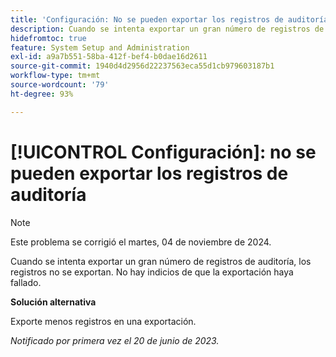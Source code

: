 ```yaml
---
title: 'Configuración: No se pueden exportar los registros de auditoría'
description: Cuando se intenta exportar un gran número de registros de auditoría, los registros no se exportan. No hay indicios de que la exportación haya fallado.
hidefromtoc: true
feature: System Setup and Administration
exl-id: a9a7b551-58ba-412f-bef4-b0dae16d2611
source-git-commit: 1940d4d2956d22237563eca55d1cb979603187b1
workflow-type: tm+mt
source-wordcount: '79'
ht-degree: 93%

---
```


# [!UICONTROL Configuración]: no se pueden exportar los registros de auditoría

>[!NOTE]
>
>Este problema se corrigió el martes, 04 de noviembre de 2024.

Cuando se intenta exportar un gran número de registros de auditoría, los registros no se exportan. No hay indicios de que la exportación haya fallado.

**Solución alternativa**

Exporte menos registros en una exportación.

_Notificado por primera vez el 20 de junio de 2023._

<!--CHECK ME - NO VIEWS APRIL-JUNE 2025-->

